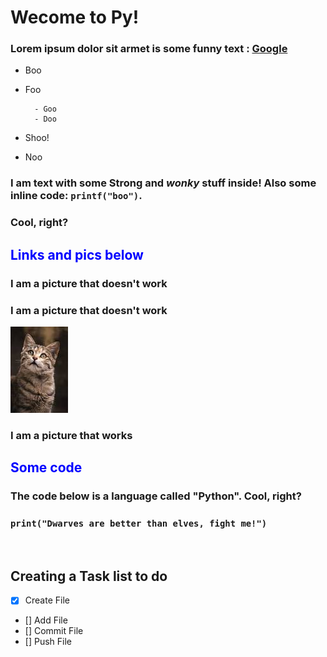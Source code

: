 # Wecome to Py!
### Lorem ipsum dolor sit armet is some funny text : [Google](https://www.google.com/)
+ Boo
+ Foo

        - Goo
        - Doo

+ Shoo!
+ Noo

### I am text with some **Strong** and *wonky* stuff inside! Also some inline code: ```printf("boo")```.
### Cool, right?   
## <span style="color:blue">Links and pics below</span>
### I am a picture that doesn't work

###  I am a picture that doesn't work
![](Cat.png)

### I am a picture that works

## <span style="color:blue"> Some code</span>
### The code below is a language called "Python". Cool, right?
### ```print("Dwarves are better than elves, fight me!")```
​
## Creating a Task list to do
- [x] Create File
- [] Add File
- [] Commit File
- [] Push File